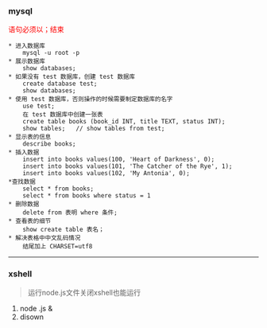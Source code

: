 

### mysql
<span style="color:red">语句必须以；结束</span>

```
* 进入数据库
    mysql -u root -p
* 展示数据库
    show databases;
* 如果没有 test 数据库，创建 test 数据库
    create database test;
    show databases;
* 使用 test 数据库，否则操作的时候需要制定数据库的名字
    use test;
    在 test 数据库中创建一张表
    create table books (book_id INT, title TEXT, status INT);
    show tables;   // show tables from test;
* 显示表的信息
    describe books;
* 插入数据
    insert into books values(100, 'Heart of Darkness', 0);
    insert into books values(101, 'The Catcher of the Rye', 1);
    insert into books values(102, 'My Antonia', 0);
*查找数据
    select * from books;
    select * from books where status = 1
* 删除数据
    delete from 表明 where 条件;
* 查看表的细节
    show create table 表名；
* 解决表格中中文乱码情况
    结尾加上 CHARSET=utf8
```
***
### xshell
>运行node.js文件关闭xshell也能运行

  1. node   .js &
  2. disown

